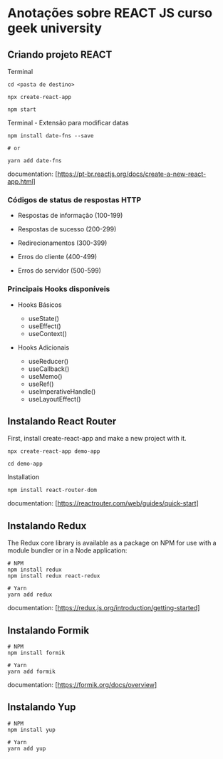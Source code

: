 # Anotações sobre REACT JS curso geek university

## Criando projeto REACT

Terminal

```
cd <pasta de destino>

npx create-react-app

npm start
```

Terminal - Extensão para modificar datas

```
npm install date-fns --save

# or

yarn add date-fns
```

documentation: [https://pt-br.reactjs.org/docs/create-a-new-react-app.html]

### Códigos de status de respostas HTTP

-   Respostas de informação (100-199)

-   Respostas de sucesso (200-299)

-   Redirecionamentos (300-399)

-   Erros do cliente (400-499)

-   Erros do servidor (500-599)

### Principais Hooks disponíveis

-   Hooks Básicos

    -   useState()
    -   useEffect()
    -   useContext()

-   Hooks Adicionais
    -   useReducer()
    -   useCallback()
    -   useMemo()
    -   useRef()
    -   useImperativeHandle()
    -   useLayoutEffect()

## Instalando React Router

First, install create-react-app and make a new project with it.

```
npx create-react-app demo-app

cd demo-app
```

Installation

```
npm install react-router-dom
```

documentation: [https://reactrouter.com/web/guides/quick-start]

## Instalando Redux

The Redux core library is available as a package on NPM for use with a module bundler or in a Node application:

```
# NPM
npm install redux
npm install redux react-redux

# Yarn
yarn add redux
```

documentation: [https://redux.js.org/introduction/getting-started]

## Instalando Formik

```
# NPM
npm install formik

# Yarn
yarn add formik
```

documentation: [https://formik.org/docs/overview]

## Instalando Yup

```
# NPM
npm install yup

# Yarn
yarn add yup
```

